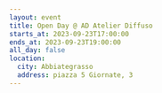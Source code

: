 ```yaml
---
layout: event
title: Open Day @ AD Atelier Diffuso
starts_at: 2023-09-23T17:00:00
ends_at: 2023-09-23T19:00:00
all_day: false
location:
  city: Abbiategrasso
  address: piazza 5 Giornate, 3
---
```


